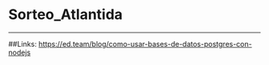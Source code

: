 # Sorteo_Atlantida
---

##Links:
  https://ed.team/blog/como-usar-bases-de-datos-postgres-con-nodejs
